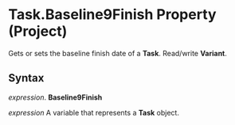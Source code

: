 
# Task.Baseline9Finish Property (Project)

Gets or sets the baseline finish date of a  **Task**. Read/write **Variant**.


## Syntax

 _expression_. **Baseline9Finish**

 _expression_ A variable that represents a **Task** object.

